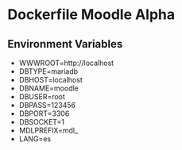 # Dockerfile Moodle Alpha

## Environment Variables

* WWWROOT=http://localhost
* DBTYPE=mariadb
* DBHOST=localhost
* DBNAME=moodle
* DBUSER=root
* DBPASS=123456
* DBPORT=3306
* DBSOCKET=1
* MDLPREFIX=mdl_
* LANG=es